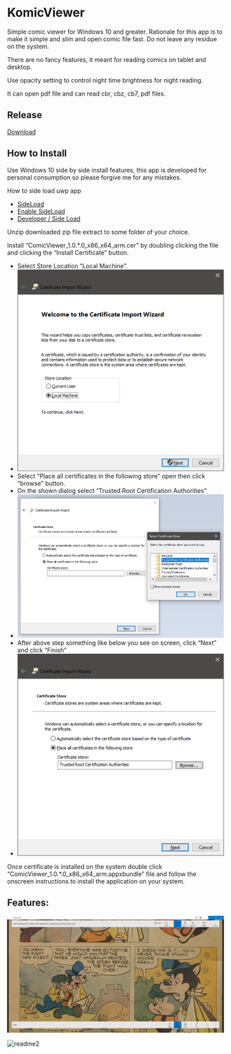 # KomicViewer
Simple comic viewer for Windows 10 and greater. Rationale for this app is to make it simple and slim and open comic file fast. Do not leave any residue on the system.

There are no fancy features, it meant for reading comics on tablet and desktop.

Use opacity setting to control night time brightness for night reading.

It can open pdf file and can read cbr, cbz, cb7, pdf files.
## Release
[Download](https://github.com/softkannan/komicreader/releases/)
## How to Install
Use Windows 10 side by side install features, this app is developed for personal consumption so please forgive me for any mistakes.

How to side load uwp app

* [SideLoad](https://docs.microsoft.com/en-us/windows/application-management/sideload-apps-in-windows-10)
* [Enable SideLoad](https://docs.microsoft.com/en-us/windows/uwp/get-started/enable-your-device-for-development)
* [Developer / Side Load](https://www.howtogeek.com/292914/what-is-developer-mode-in-windows-10/)

Unzip downloaded zip file extract to some folder of your choice.

Install “ComicViewer_1.0.*.0_x86_x64_arm.cer” by doubling clicking the file and clicking the “Install Certificate” button.

* Select Store Location “Local Machine”.
* ![doc1](https://github.com/softkannan/komicreader/blob/master/doc/doc1.png)
* Select “Place all certificates in the following store” open then click “browse” button.
* On the shown dialog select “Trusted Root Certification Authorities”
* ![doc2](https://github.com/softkannan/komicreader/blob/master/doc/doc2.png)
* After above step something like below you see on screen, click “Next” and click “Finish”
* ![doc3](https://github.com/softkannan/komicreader/blob/master/doc/doc3.png)
        
Once certificate is installed on the system double click “ComicViewer_1.0.*.0_x86_x64_arm.appxbundle” file and follow the onscreen instructions to install the application on your system.

## Features:

![readme1](https://github.com/softkannan/komicreader/blob/master/doc/readme1.png)
    
![readme2](https://github.com/softkannan/komicreader/blob/master/doc/readme2.png)